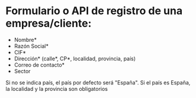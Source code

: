 # Formulario o API de registro de una empresa/cliente:

- Nombre*
- Razón Social*
- CIF*
- Dirección* (calle*, CP*, localidad, provincia, país)
- Correo de contacto*
- Sector

Si no se indica país, el país por defecto será "España".
Si el país es España, la localidad y la provincia son obligatorios